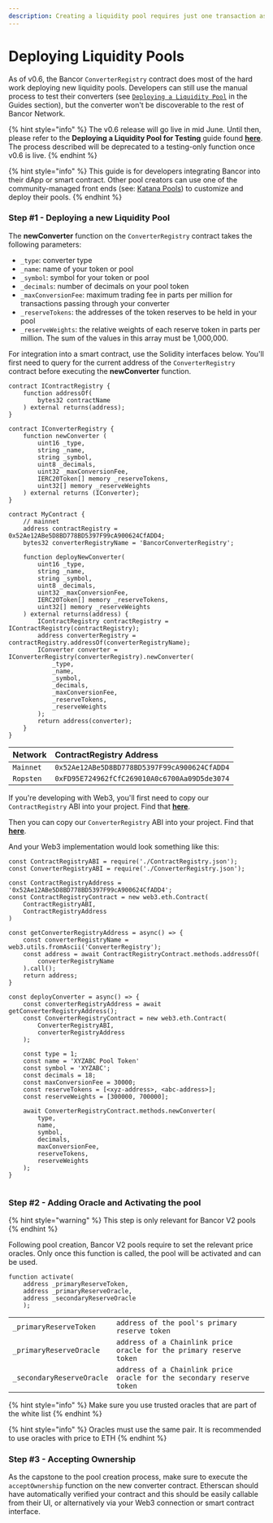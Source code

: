 ```yaml
---
description: Creating a liquidity pool requires just one transaction as of v0.6
---
```


# Deploying Liquidity Pools

As of v0.6, the Bancor `ConverterRegistry` contract does most of the hard work deploying new liquidity pools. Developers can still use the manual process to test their converters \(see [`Deploying a Liquidity Pool`](../guides/deploying-a-liquidity-pool-testing.md) in the Guides section\), but the converter won't be discoverable to the rest of Bancor Network. 

{% hint style="info" %}
The v0.6 release will go live in mid June. Until then, please refer to the **Deploying a Liquidity Pool for Testing** guide found [**here**](https://docs.bancor.network/guides/deploying-a-liquidity-pool-testing). The process described will be deprecated to a testing-only function once v0.6 is live.
{% endhint %}

{% hint style="info" %}
This guide is for developers integrating Bancor into their dApp or smart contract. Other pool creators can use one of the community-managed front ends \(see: [Katana Pools](https://katanapools.com/)\) to customize and deploy their pools.
{% endhint %}

### Step \#1 - Deploying a new Liquidity Pool

The **newConverter** function on the `ConverterRegistry` contract takes the following parameters:

* `_type`: converter type
* `_name`: name of your token or pool
* `_symbol`: symbol for your token or pool
* `_decimals`: number of decimals on your pool token
* `_maxConversionFee`: maximum trading fee in parts per million for transactions passing through your converter
* `_reserveTokens`: the addresses of the token reserves to be held in your pool
* `_reserveWeights`: the relative weights of each reserve token in parts per million. The sum of the values in this array must be 1,000,000.

For integration into a smart contract, use the Solidity interfaces below. You'll first need to query for the current address of the `ConverterRegistry` contract before executing the **newConverter** function.

```text
contract IContractRegistry {
    function addressOf(
        bytes32 contractName
    ) external returns(address);
}

contract IConverterRegistry {
    function newConverter (
        uint16 _type,
        string _name,
        string _symbol,
        uint8 _decimals,
        uint32 _maxConversionFee,
        IERC20Token[] memory _reserveTokens,
        uint32[] memory _reserveWeights
    ) external returns (IConverter);
}

contract MyContract {
    // mainnet
    address contractRegistry = 0x52Ae12ABe5D8BD778BD5397F99cA900624CfADD4;
    bytes32 converterRegistryName = 'BancorConverterRegistry';
    
    function deployNewConverter(
        uint16 _type,
        string _name,
        string _symbol,
        uint8 _decimals,
        uint32 _maxConversionFee,
        IERC20Token[] memory _reserveTokens,
        uint32[] memory _reserveWeights 
    ) external returns(address) {
        IContractRegistry contractRegistry = IContractRegistry(contractRegistry);
        address converterRegistry = contractRegistry.addressOf(converterRegistryName);
        IConverter converter = IConverterRegistry(converterRegistry).newConverter(
            _type,
            _name,
            _symbol,
            _decimals,
            _maxConversionFee,
            _reserveTokens,
            _reserveWeights
        );
        return address(converter);
    }
}

```

| Network | ContractRegistry Address |
| :--- | :--- |
| `Mainnet` | `0x52Ae12ABe5D8BD778BD5397F99cA900624CfADD4` |
| `Ropsten` | `0xFD95E724962fCfC269010A0c6700Aa09D5de3074` |

If you're developing with Web3, you'll first need to copy our `ContractRegistry` ABI into your project. Find that [**here**](https://github.com/bancorprotocol/contracts-solidity/tree/master/solidity/contracts/converter).

Then you can copy our `ConverterRegistry` ABI into your project. Find that [**here**](https://github.com/bancorprotocol/contracts-solidity/tree/master/solidity/contracts/converter). 

And your Web3 implementation would look something like this:

```text
const ContractRegistryABI = require('./ContractRegistry.json');
const ConverterRegistryABI = require('./ConverterRegistry.json');

const ContractRegistryAddress = '0x52Ae12ABe5D8BD778BD5397F99cA900624CfADD4';
const ContractRegistryContract = new web3.eth.Contract(
    ContractRegistryABI,
    ContractRegistryAddress
)
    
const getConverterRegistryAddress = async() => {
    const converterRegistryName = web3.utils.fromAscii('ConverterRegistry');
    const address = await ContractRegistryContract.methods.addressOf(
        converterRegistryName
    ).call();
    return address;
} 

const deployConverter = async() => {
    const converterRegistryAddress = await getConverterRegistryAddress();
    const ConverterRegistryContract = new web3.eth.Contract(
        ConverterRegistryABI,
        converterRegistryAddress
    );
    
    const type = 1;
    const name = 'XYZABC Pool Token'
    const symbol = 'XYZABC';
    const decimals = 18;
    const maxConversionFee = 30000;
    const reserveTokens = [<xyz-address>, <abc-address>];
    const reserveWeights = [300000, 700000];
    
    await ConverterRegistryContract.methods.newConverter(
        type,
        name,
        symbol,
        decimals,
        maxConversionFee,
        reserveTokens,
        reserveWeights
    );
}  
   
```

### Step \#2 - Adding Oracle and Activating the pool

{% hint style="warning" %}
This step is only relevant for Bancor V2 pools
{% endhint %}

Following pool creation, Bancor V2 pools require to set the relevant price oracles. Only once this function is called, the pool will be activated and can be used.

```text
function activate(
    address _primaryReserveToken, 
    address _primaryReserveOracle, 
    address _secondaryReserveOracle
    );
```

|  |  |
| :--- | :--- |
| `_primaryReserveToken` | `address of the pool's primary reserve token` |
| `_primaryReserveOracle` | `address of a Chainlink price oracle for the primary reserve token` |
| `_secondaryReserveOracle` | `address of a Chainlink price oracle for the secondary reserve token` |

{% hint style="info" %}
Make sure you use trusted oracles that are part of the white list
{% endhint %}

{% hint style="info" %}
Oracles must use the same pair.  It is recommended to use oracles with price to ETH
{% endhint %}

### Step \#3 - Accepting Ownership

As the capstone to the pool creation process, make sure to execute the `acceptOwnership` function on the new converter contract. Etherscan should have automatically verified your contract and this should be easily callable from their UI, or alternatively via your Web3 connection or smart contract interface.

